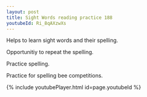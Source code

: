 ```yaml
---
layout: post
title: Sight Words reading practice 188
youtubeId: Ri_8qAXzwXs
---
```

 
 
Helps to learn sight words and their spelling.

Opportunitiy to repeat the spelling. 

Practice spelling. 
 
Practice for spelling bee competitions. 
 
{% include youtubePlayer.html id=page.youtubeId %}
 
 
